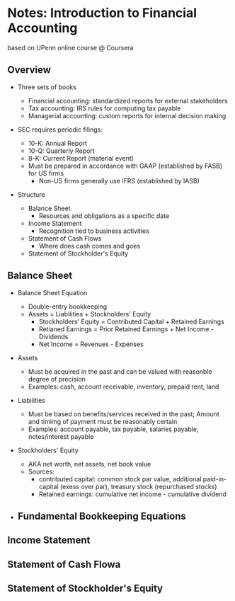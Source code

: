 # Notes: Introduction to Financial Accounting
based on UPenn online course @ Coursera

## Overview
- Three sets of books
    - Financial accounting: standardized reports for external stakeholders
    - Tax accounting: IRS rules for computing tax payable
    - Managerial accounting: custom reports for internal decision making

- SEC requires periodic filings:
    - 10-K: Annual Report
    - 10-Q: Quarterly Report
    - 8-K: Current Report (material event)
    - Must be prepared in accordance with GAAP (established by FASB) for US firms
        - Non-US firms generally use IFRS (established by IASB)

- Structure
    - Balance Sheet
        - Resources and obligations as a specific date
    - Income Statement
        - Recognition tied to business activities
    - Statement of Cash Flows
        - Where does cash comes and goes
    - Statement of Stockholder's Equity

## Balance Sheet
- Balance Sheet Equation
    - Double-entry bookkeeping
    - Assets = Liabilities + Stockholders' Equity
        - Stockholders' Equity = Contributed Capital + Retained Earnings
        - Retianed Earnings = Prior Retained Earnings + Net Income - Dividends
        - Net Income = Revenues - Expenses

- Assets
  - Must be acquired in the past and can be valued with reasonble degree of precision
  - Examples: cash, account receivable, inventory, prepaid rent, land
 
- Liabilities
  - Must be based on benefits/services received in the past; Amount and timimg of payment must be reasonably certain
  - Examples: account payable, tax payable, salaries payable, notes/interest payable
 
- Stockholders' Equity
  - AKA net worth, net assets, net book value
  - Sources:
    - contributed capital: common stock par value, additional paid-in-capital (exess over par), treasury stock (repurchased stocks)
    - Retained earnings: cumulative net income - cumulative dividend

- Fundamental Bookkeeping Equations
  - 
## Income Statement

## Statement of Cash Flowa

## Statement of Stockholder's Equity
